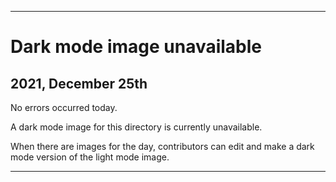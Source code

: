 
***

# Dark mode image unavailable

## 2021, December 25th

No errors occurred today.

A dark mode image for this directory is currently unavailable.

When there are images for the day, contributors can edit and make a dark mode version of the light mode image.

***

